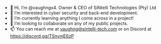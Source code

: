 - 👋 Hi, I’m @vaughngx4. Owner & CEO of SiNtelli Technologies (Pty) Ltd
- 👀 I’m interested in cyber security and back-end development.
- 🌱 I’m currently learning anything I come across in a project!
- 💞️ I’m looking to collaborate on any of my public projects.
- 📫 You can reach me at vaughng@sintelli-tech.com or on Discord at https://discord.gg/TSnvnjE6zP

<!---
vaughngx4/vaughngx4 is a ✨ special ✨ repository because its `README.md` (this file) appears on your GitHub profile.
You can click the Preview link to take a look at your changes.
--->
